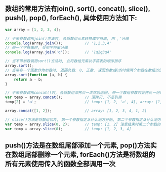 ## 数组的常用方法有join(), sort(), concat(), slice(), push(), pop(), forEach(), 具体使用方法如下:
```javascript
var array = [1, 2, 3, 4];

// 不带参数调用join()方法时, 会将数组元素转换成字符串, 用','分隔
console.log(array.join());			// '1,2,3,4'
// 带一个字符串时, 会用字符串分隔
console.log(array.join('q'));		// '1q2q3q4'

// 当不带参数调用sort()方法时, 会将数组元素以字符表的顺序排序
array.sort();
// 当带有一个函数作为参数时, 返回负数, 0, 正数, 返回负数或0的时候两个参数在数组的位置不变, 返回正数则调换
array.sort(function (a, b) {
	return a - b;
}

// 不带参数调用concat()时, 会将数组深拷贝一次然后返回, 带一个数组参数时会拷贝一份原来的数组然后将参数连接, 返回新数组
var temp = array.concat();			// 深拷贝, 不是引用
temp[2] = 'a';						// temp: [1, 2, 'a', 4], array: [1, 2, 3, 4]

array.concat([1, 2]);				// array: [1, 2, 3, 4, 1, 2]

// slice()方法是将数组切片, 第一个参数指定从什么地方开始, 第二个参数指定从什么地方结束, 如果传入0, 则拷贝数组然后返回
var temp = array.slice(0, 2);		// temp: [1, 2] 注意结束时第二个参数的索引并不算在此列
var temp = array.slice(0);			// temp: [1, 2, 3, 4]
```

## push()方法是在数组尾部添加一个元素, pop()方法实在数组尾部删除一个元素, forEach()方法是将数组的所有元素使用传入的函数全部调用一次
